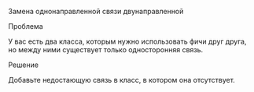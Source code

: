 Замена однонаправленной связи двунаправленной

Проблема

У вас есть два класса, которым нужно использовать фичи друг друга, но между ними существует только односторонняя связь.

Решение

Добавьте недостающую связь в класс, в котором она отсутствует.
